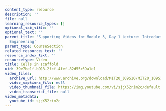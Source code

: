 ```yaml
---
content_type: resource
description: ''
file: null
learning_resource_types: []
optional_tab_title: ''
optional_text: ''
parent_title: 'Supporting Videos for Module 3, Day 1 Lecture: Introduction to Cell-Biomaterial
  Engineering'
parent_type: CourseSection
related_resources_text: ''
resource_index_text: ''
resourcetype: Video
title: Cells in scaffold
uid: 39e7be1f-b928-2fcf-4fef-82d55c69a1e1
video_files:
  archive_url: http://www.archive.org/download/MIT20_109S10/MIT20_109S10_m3d1_vid3.mp4
  video_captions_file: null
  video_thumbnail_file: https://img.youtube.com/vi/sjgX52rim2c/default.jpg
  video_transcript_file: null
video_metadata:
  youtube_id: sjgX52rim2c
---
```

